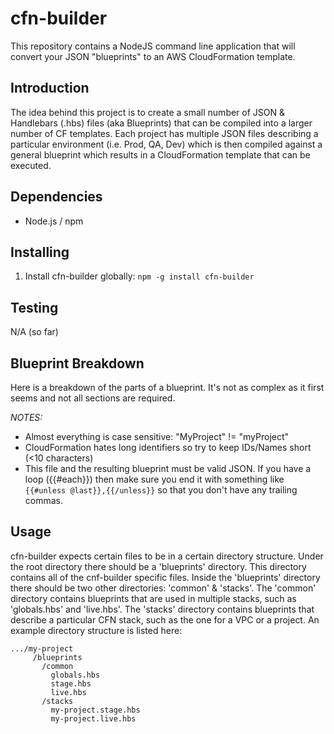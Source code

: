 # cfn-builder

This repository contains a NodeJS command line application that will convert your JSON "blueprints" to an
AWS CloudFormation template.

## Introduction

The idea behind this project is to create a small number of JSON & Handlebars (.hbs) files (aka Blueprints) that
can be compiled into a larger number of CF templates.  Each project has multiple JSON files
describing a particular environment (i.e. Prod, QA, Dev) which is then compiled against a general blueprint
which results in a CloudFormation template that can be executed.

## Dependencies

* Node.js / npm

## Installing

1. Install cfn-builder globally: ```npm -g install cfn-builder```

## Testing

N/A (so far)

## Blueprint Breakdown

Here is a breakdown of the parts of a blueprint.  It's not as complex as it first seems and not all
sections are required.

*NOTES:*

* Almost everything is case sensitive:  "MyProject" != "myProject"
* CloudFormation hates long identifiers so try to keep IDs/Names short (<10 characters)
* This file and the resulting blueprint must be valid JSON.  If you have a loop ({{#each}}) then
make sure you end it with something like ```{{#unless @last}},{{/unless}}``` so that you don't have
any trailing commas.


## Usage

cfn-builder expects certain files to be in a certain directory structure.  Under the root directory there should be a
'blueprints' directory.  This directory contains all of the cnf-builder specific files.  Inside the 'blueprints'
directory there should be two other directories: 'common' & 'stacks'.  The 'common' directory contains blueprints that
are used in multiple stacks, such as 'globals.hbs' and 'live.hbs'.  The 'stacks' directory contains blueprints that
describe a particular CFN stack, such as the one for a VPC or a project.  An example directory structure is listed here:

    .../my-project
         /blueprints
           /common
             globals.hbs
             stage.hbs
             live.hbs
           /stacks
             my-project.stage.hbs
             my-project.live.hbs


